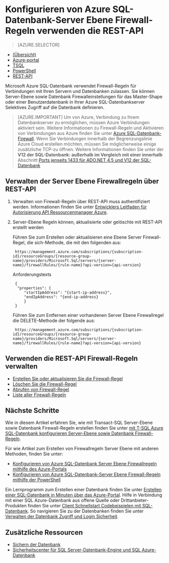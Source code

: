 <properties
    pageTitle="Azure SQL-Datenbank-Server Ebene Firewall-Regeln, die mithilfe der REST-API | Microsoft Azure"
    description="Informationen Sie zum Konfigurieren der Firewall für IP-Adressen, die auf SQL Azure-Datenbanken zugreifen."
    services="sql-database"
    documentationCenter=""
    authors="stevestein"
    manager="jhubbard"
    editor=""/>


<tags
    ms.service="sql-database"
    ms.workload="data-management"
    ms.tgt_pltfrm="na"
    ms.devlang="dotnet"
    ms.topic="article" 
    ms.date="08/09/2016"
    ms.author="sstein"/>


#  <a name="configure-azure-sql-database-server-level-firewall-rules-using-the-rest-api"></a>Konfigurieren von Azure SQL-Datenbank-Server Ebene Firewall-Regeln verwenden die REST-API


> [AZURE.SELECTOR]
- [(Übersicht)](sql-database-firewall-configure.md)
- [Azure-portal](sql-database-configure-firewall-settings.md)
- [TSQL](sql-database-configure-firewall-settings-tsql.md)
- [PowerShell](sql-database-configure-firewall-settings-powershell.md)
- [REST-API](sql-database-configure-firewall-settings-rest.md)


Microsoft Azure SQL-Datenbank verwendet Firewall-Regeln für Verbindungen mit Ihren Servern und Datenbanken zulassen. Sie können Server-Ebene sowie Datenbank Firewalleinstellungen für das Master-Shape oder einer Benutzerdatenbank in Ihrer Azure SQL-Datenbankserver Selektives Zugriff auf die Datenbank definieren.

> [AZURE.IMPORTANT] Um von Azure, Verbindung zu Ihrem Datenbankserver zu ermöglichen, müssen Azure Verbindungen aktiviert sein. Weitere Informationen zu Firewall-Regeln und Aktivieren von Verbindungen aus Azure finden Sie unter [Azure SQL-Datenbank-Firewall](sql-database-firewall-configure.md). Wenn Sie Verbindungen innerhalb der Begrenzungslinie Azure Cloud erstellen möchten, müssen Sie möglicherweise einige zusätzliche TCP-zu öffnen. Weitere Informationen finden Sie unter der **V12 der SQL-Datenbank: außerhalb im Vergleich mit einer innerhalb** Abschnitt [Ports jenseits 1433 für ADO.NET 4.5 und V12 der SQL-Datenbank](sql-database-develop-direct-route-ports-adonet-v12.md)


## <a name="manage-server-level-firewall-rules-through-rest-api"></a>Verwalten der Server Ebene Firewallregeln über REST-API
1. Verwalten von Firewall-Regeln über REST-API muss authentifiziert werden. Informationen finden Sie unter [Entwicklers Leitfaden für Autorisierung API Ressourcenmanager Azure](../resource-manager-api-authentication.md).
2. Server-Ebene Regeln können, aktualisierte oder gelöschte mit REST-API erstellt werden

    Führen Sie zum Erstellen oder aktualisieren eine Ebene Server Firewall-Regel, die sich-Methode, die mit den folgenden aus:
 
        https://management.azure.com/subscriptions/{subscription-id}/resourceGroups/{resource-group-name}/providers/Microsoft.Sql/servers/{server-name}/firewallRules/{rule-name}?api-version={api-version}
    
    Anforderungstexts

        {
         "properties": { 
            "startIpAddress": "{start-ip-address}", 
            "endIpAddress": "{end-ip-address}
            }
        } 
 

    Führen Sie zum Entfernen einer vorhandenen Server Ebene Firewallregel die DELETE-Methode der folgende aus:
     
        https://management.azure.com/subscriptions/{subscription-id}/resourceGroups/{resource-group-name}/providers/Microsoft.Sql/servers/{server-name}/firewallRules/{rule-name}?api-version={api-version}


## <a name="manage-firewall-rules-using-the-rest-api"></a>Verwenden die REST-API Firewall-Regeln verwalten

* [Erstellen Sie oder aktualisieren Sie die Firewall-Regel](https://msdn.microsoft.com/library/azure/mt445501.aspx)
* [Löschen Sie die Firewall-Regel](https://msdn.microsoft.com/library/azure/mt445502.aspx)
* [Abrufen von Firewall-Regel](https://msdn.microsoft.com/library/azure/mt445503.aspx)
* [Liste aller Firewall-Regeln](https://msdn.microsoft.com/library/azure/mt604478.aspx)
 
## <a name="next-steps"></a>Nächste Schritte

Wie in diesem Artikel erfahren Sie, wie mit Transact-SQL Server-Ebene sowie Datenbank Firewall-Regeln erstellen finden Sie unter [mit T-SQL Azure SQL-Datenbank konfigurieren Server-Ebene sowie Datenbank Firewall-Regeln](sql-database-configure-firewall-settings-tsql.md). 

Für wie Artikel zum Erstellen von Firewallregeln Server Ebene mit anderen Methoden, finden Sie unter: 

- [Konfigurieren von Azure SQL-Datenbank Server Ebene Firewallregeln mithilfe des Azure-Portals](sql-database-configure-firewall-settings.md)
- [Konfigurieren von Azure SQL-Datenbank-Server Ebene Firewall-Regeln mithilfe der PowerShell](sql-database-configure-firewall-settings-powershell.md)

Ein Lernprogramm zum Erstellen einer Datenbank finden Sie unter [Erstellen einer SQL-Datenbank in Minuten über das Azure-Portal](sql-database-get-started.md).
Hilfe in Verbindung mit einer SQL Azure-Datenbank aus offene Quelle oder Drittanbieter-Produkten finden Sie unter [Client Schnellstart Codebeispielen mit SQL-Datenbank](https://msdn.microsoft.com/library/azure/ee336282.aspx).
So navigieren Sie zu der Datenbanken finden Sie unter [Verwalten der Datenbank Zugriff und Login Sicherheit](https://msdn.microsoft.com/library/azure/ee336235.aspx).


## <a name="additional-resources"></a>Zusätzliche Ressourcen

- [Sichern der Datenbank](sql-database-security.md)
- [Sicherheitscenter für SQL Server-Datenbank-Engine und SQL Azure-Datenbank](https://msdn.microsoft.com/library/bb510589)

<!--Image references-->
[1]: ./media/sql-database-configure-firewall-settings/AzurePortalBrowseForFirewall.png
[2]: ./media/sql-database-configure-firewall-settings/AzurePortalFirewallSettings.png
<!--anchors-->

 
